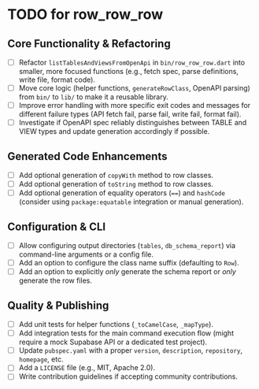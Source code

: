 # TODO for row_row_row

## Core Functionality & Refactoring

-   [ ] Refactor `listTablesAndViewsFromOpenApi` in `bin/row_row_row.dart` into smaller, more focused functions (e.g., fetch spec, parse definitions, write file, format code).
-   [ ] Move core logic (helper functions, `generateRowClass`, OpenAPI parsing) from `bin/` to `lib/` to make it a reusable library.
-   [ ] Improve error handling with more specific exit codes and messages for different failure types (API fetch fail, parse fail, write fail, format fail).
-   [ ] Investigate if OpenAPI spec reliably distinguishes between TABLE and VIEW types and update generation accordingly if possible.

## Generated Code Enhancements

-   [ ] Add optional generation of `copyWith` method to row classes.
-   [ ] Add optional generation of `toString` method to row classes.
-   [ ] Add optional generation of equality operators (`==`) and `hashCode` (consider using `package:equatable` integration or manual generation).

## Configuration & CLI

-   [ ] Allow configuring output directories (`tables`, `db_schema_report`) via command-line arguments or a config file.
-   [ ] Add an option to configure the class name suffix (defaulting to `Row`).
-   [ ] Add an option to explicitly *only* generate the schema report or *only* generate the row files.

## Quality & Publishing

-   [ ] Add unit tests for helper functions (`_toCamelCase`, `_mapType`).
-   [ ] Add integration tests for the main command execution flow (might require a mock Supabase API or a dedicated test project).
-   [ ] Update `pubspec.yaml` with a proper `version`, `description`, `repository`, `homepage`, etc.
-   [ ] Add a `LICENSE` file (e.g., MIT, Apache 2.0).
-   [ ] Write contribution guidelines if accepting community contributions. 